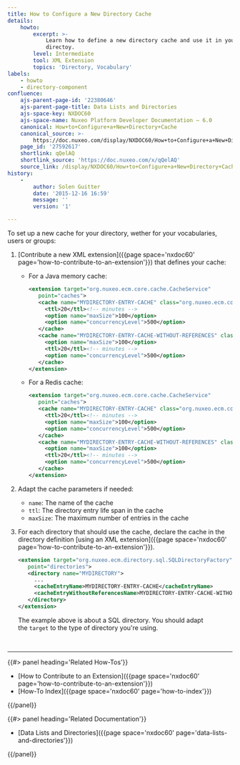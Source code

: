 ```yaml
---
title: How to Configure a New Directory Cache
details:
    howto:
        excerpt: >-
            Learn how to define a new directory cache and use it in your
            directoy.
        level: Intermediate
        tool: XML Extension
        topics: 'Directory, Vocabulary'
labels:
    - howto
    - directory-component
confluence:
    ajs-parent-page-id: '22380646'
    ajs-parent-page-title: Data Lists and Directories
    ajs-space-key: NXDOC60
    ajs-space-name: Nuxeo Platform Developer Documentation — 6.0
    canonical: How+to+Configure+a+New+Directory+Cache
    canonical_source: >-
        https://doc.nuxeo.com/display/NXDOC60/How+to+Configure+a+New+Directory+Cache
    page_id: '27592617'
    shortlink: qQelAQ
    shortlink_source: 'https://doc.nuxeo.com/x/qQelAQ'
    source_link: /display/NXDOC60/How+to+Configure+a+New+Directory+Cache
history:
    - 
        author: Solen Guitter
        date: '2015-12-16 16:59'
        message: ''
        version: '1'

---
```

To set up a new cache for your directory, wether for your vocabularies, users or groups:

1.  [Contribute a new XML extension]({{page space='nxdoc60' page='how-to-contribute-to-an-extension'}}) that defines your cache:
    *   For a Java memory cache:

        ```xml
        <extension target="org.nuxeo.ecm.core.cache.CacheService"
           point="caches">
           <cache name="MYDIRECTORY-ENTRY-CACHE" class="org.nuxeo.ecm.core.cache.InMemoryCacheImpl">
             <ttl>20</ttl><!-- minutes -->
             <option name="maxSize">100</option>
             <option name="concurrencyLevel">500</option>
           </cache>
           <cache name="MYDIRECTORY-ENTRY-CACHE-WITHOUT-REFERENCES" class="org.nuxeo.ecm.core.cache.InMemoryCacheImpl">
             <option name="maxSize">100</option>
             <ttl>20</ttl><!-- minutes -->
             <option name="concurrencyLevel">500</option>
           </cache>
        </extension>
        ```

    *   For a Redis cache:

        ```xml
        <extension target="org.nuxeo.ecm.core.cache.CacheService"
           point="caches">
           <cache name="MYDIRECTORY-ENTRY-CACHE" class="org.nuxeo.ecm.core.redis.contribs.RedisCache">
             <ttl>20</ttl><!-- minutes -->
             <option name="maxSize">100</option>
             <option name="concurrencyLevel">500</option>
           </cache>
           <cache name="MYDIRECTORY-ENTRY-CACHE-WITHOUT-REFERENCES" class="org.nuxeo.ecm.core.redis.contribs.RedisCache">
             <option name="maxSize">100</option>
             <ttl>20</ttl><!-- minutes -->
             <option name="concurrencyLevel">500</option>
           </cache>
        </extension>
        ```

2.  Adapt the cache parameters if needed:

    *   `name`: The name of the cache
    *   `ttl`: The directory entry life span in the cache
    *   `maxSize`: The maximum number of entries in the cache
3.  For each directory that should use the cache, declare the cache in the directory definition [using an XML extension]({{page space='nxdoc60' page='how-to-contribute-to-an-extension'}}).

    ```xml
    <extension target="org.nuxeo.ecm.directory.sql.SQLDirectoryFactory"
       point="directories">
       <directory name="MYDIRECTORY">
         ...
         <cacheEntryName>MYDIRECTORY-ENTRY-CACHE</cacheEntryName>
         <cacheEntryWithoutReferencesName>MYDIRECTORY-ENTRY-CACHE-WITHOUT-REFERENCES</cacheEntryWithoutReferencesName>
       </directory>
    </extension>
    ```

    The example above is about a SQL directory. You should adapt the&nbsp;`target` to the type of directory you're using.

&nbsp;

* * *

<div class="row" data-equalizer data-equalize-on="medium"><div class="column medium-6">{{#> panel heading='Related How-Tos'}}

*   [How to Contribute to an Extension]({{page space='nxdoc60' page='how-to-contribute-to-an-extension'}})
*   [How-To Index]({{page space='nxdoc60' page='how-to-index'}})

{{/panel}}</div><div class="column medium-6">{{#> panel heading='Related Documentation'}}

*   [Data Lists and Directories]({{page space='nxdoc60' page='data-lists-and-directories'}})

{{/panel}}</div></div>